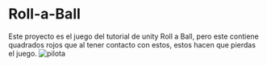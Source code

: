# Roll-a-Ball
Este proyecto es el juego del tutorial de unity Roll a Ball, pero este contiene quadrados rojos que al tener contacto con estos, estos hacen que pierdas el juego.
![pilota](https://github.com/user-attachments/assets/8e61462b-6b45-42ba-9804-4ecca84142b6)
